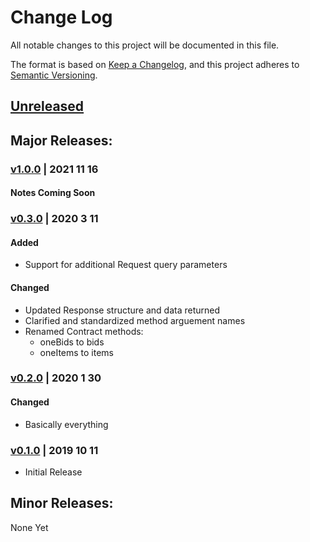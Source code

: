 # Change Log
All notable changes to this project will be documented in this file.

The format is based on [Keep a Changelog](https://keepachangelog.com/en/1.0.0/),
and this project adheres to [Semantic Versioning](https://semver.org/spec/v2.0.0.html).

<!-- #### Added -->
<!-- #### Changed -->
<!-- #### Removed -->
## [Unreleased]


## Major Releases:
### [v1.0.0] | 2021 11 16
#### Notes Coming Soon

### [v0.3.0] | 2020 3 11
#### Added
- Support for additional Request query parameters
#### Changed
- Updated Response structure and data returned
- Clarified and standardized method arguement names
- Renamed Contract methods:
  - oneBids to bids
  - oneItems to items
### [v0.2.0] | 2020 1 30
#### Changed
- Basically everything
### [v0.1.0] | 2019 10 11
- Initial Release

## Minor Releases:
None Yet

<!-- LINKS -->
<!-- RELEASES -->
[Unreleased]: https://github.com/karnthis/make-random/compare/v1.0.0...dev
[v1.0.0]: https://github.com/karnthis/make-random/compare/v0.3.0...v1.0.0
[v0.3.0]: https://github.com/karnthis/make-random/compare/v0.2.0...v0.3.0
[v0.2.0]: https://github.com/karnthis/make-random/compare/v0.1.0...v0.2.0
[v0.1.0]: https://github.com/karnthis/make-random/tag/v0.1.0
<!-- ISSUES -->
